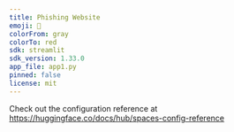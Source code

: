 ```yaml
---
title: Phishing Website
emoji: 🐠
colorFrom: gray
colorTo: red
sdk: streamlit
sdk_version: 1.33.0
app_file: app1.py
pinned: false
license: mit
---
```


Check out the configuration reference at https://huggingface.co/docs/hub/spaces-config-reference

